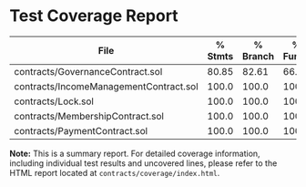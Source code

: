 # Test Coverage Report

| File | % Stmts | % Branch | % Funcs | % Lines |
|---|---|---|---|---|
| contracts/GovernanceContract.sol | 80.85 | 82.61 | 66.67 | 85.29 |
| contracts/IncomeManagementContract.sol | 100.0 | 100.0 | 100.0 | 100.0 |
| contracts/Lock.sol | 100.0 | 100.0 | 100.0 | 100.0 |
| contracts/MembershipContract.sol | 100.0 | 100.0 | 100.0 | 100.0 |
| contracts/PaymentContract.sol | 100.0 | 100.0 | 100.0 | 100.0 |

**Note:** This is a summary report. For detailed coverage information, including individual test results and uncovered lines, please refer to the HTML report located at `contracts/coverage/index.html`.
